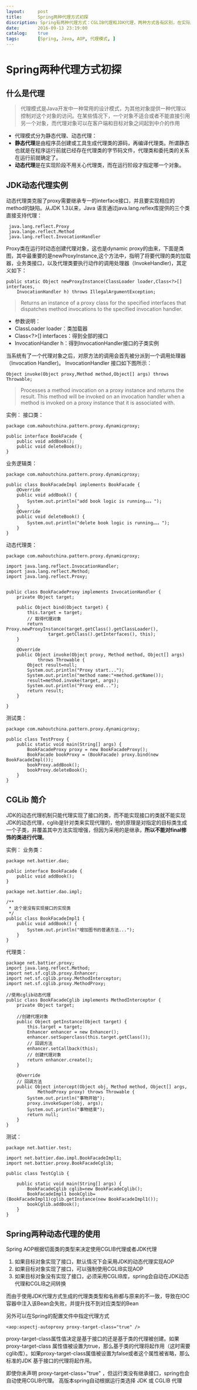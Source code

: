 ```yaml
---
layout:     post
title:      Spring两种代理方式初探
discription: Spring有两种代理方式：CGLIB代理和JDK代理，两种方式各有区别，在实际应用中也需要注意区分。
date:       2016-09-13 23:19:00
catalog:    true
tags:       [Spring, Java, AOP, 代理模式, ]
---
```



# Spring两种代理方式初探

## 什么是代理

> 代理模式是Java开发中一种常用的设计模式，为其他对象提供一种代理以控制对这个对象的访问。在某些情况下，一个对象不适合或者不能直接引用另一个对象，而代理对象可以在客户端和目标对象之间起到中介的作用

- 代理模式分为静态代理、动态代理：
- **静态代理**是由程序员创建或工具生成代理类的源码，再编译代理类。所谓静态也就是在程序运行前就已经存在代理类的字节码文件，代理类和委托类的关系在运行前就确定了。
- **动态代理**是在实现阶段不用关心代理类，而在运行阶段才指定哪一个对象。

## JDK动态代理实例
   动态代理类克服了proxy需要继承专一的interface接口，并且要实现相应的method的缺陷。从JDK 1.3以来，Java 语言通过java.lang.reflex库提供的三个类直接支持代理：

```
 java.lang.reflect.Proxy
 java.lange.reflect.Method
 java.lang.reflect.InvocationHandler
```

Proxy类在运行时动态创建代理对象，这也是dynamic proxy的由来，下面是类图，其中最重要的是newProxyInstance,这个方法中，指明了将要代理的类的加载器，业务类接口，以及代理类要执行动作的调用处理器（InvokeHandler)，其定义如下：


```
public static Object newProxyInstance(ClassLoader loader,Class<?>[] interfaces,
	InvocationHandler h) throws IllegalArgumentException;
```

> Returns an instance of a proxy class for the specified interfaces that dispatches method invocations to the specified invocation handler.

- 参数说明：
- ClassLoader loader：类加载器
- Class<?>[] interfaces：得到全部的接口
- InvocationHandler h：得到InvocationHandler接口的子类实例

当系统有了一个代理对象之后，对原方法的调用会首先被分派到一个调用处理器（Invocation Handler)。
InvocationHandler 接口如下图所示：

```
Object invoke(Object proxy,Method method,Object[] args) throws Throwable;
```
> Processes a method invocation on a proxy instance and returns the result. This method will be invoked on an invocation handler when a method is invoked on a proxy instance that it is associated with.

实例：
接口类：

```
package com.mahoutchina.pattern.proxy.dynamicproxy;

public interface BookFacade {
	public void addBook();
	public void deleteBook();
}
```

业务逻辑类：

```
package com.mahoutchina.pattern.proxy.dynamicproxy;

public class BookFacadeImpl implements BookFacade {
	@Override
	public void addBook() {
		System.out.println("add book logic is running。。。");
	}
	@Override
	public void deleteBook() {
		System.out.println("delete book logic is running。。。");
	}
}
```

动态代理类：

```
package com.mahoutchina.pattern.proxy.dynamicproxy;

import java.lang.reflect.InvocationHandler;
import java.lang.reflect.Method;
import java.lang.reflect.Proxy;


public class BookFacadeProxy implements InvocationHandler {
	private Object target;

	public Object bind(Object target) {
		this.target = target;
		// 取得代理对象
		return Proxy.newProxyInstance(target.getClass().getClassLoader(),
				target.getClass().getInterfaces(), this);
	}

	@Override
	public Object invoke(Object proxy, Method method, Object[] args)
			throws Throwable {
		Object result=null;
		System.out.println("Proxy start...");
		System.out.println("method name:"+method.getName());
		result=method.invoke(target, args);
		System.out.println("Proxy end...");
		return result;
	}

}
```

测试类：

```
package com.mahoutchina.pattern.proxy.dynamicproxy;

public class TestProxy {
	public static void main(String[] args) {
		BookFacadeProxy proxy = new BookFacadeProxy();
		BookFacade bookProxy = (BookFacade) proxy.bind(new BookFacadeImpl());
		bookProxy.addBook();
		bookProxy.deleteBook();
	}
}
```

## CGLib 简介

JDK的动态代理机制只能代理实现了接口的类，而不能实现接口的类就不能实现JDK的动态代理，cglib是针对类来实现代理的，他的原理是对指定的目标类生成一个子类，并覆盖其中方法实现增强，但因为采用的是继承，**所以不能对final修饰的类进行代理**。

实例：
业务类：

```
package net.battier.dao;

public interface BookFacade {
	public void addBook();
}
```

```
package net.battier.dao.impl;

/**
 * 这个是没有实现接口的实现类
 */
public class BookFacadeImpl1 {
	public void addBook() {
		System.out.println("增加图书的普通方法...");
	}
}
```

代理类：

```
package net.battier.proxy;
import java.lang.reflect.Method;
import net.sf.cglib.proxy.Enhancer;
import net.sf.cglib.proxy.MethodInterceptor;
import net.sf.cglib.proxy.MethodProxy;

//使用cglib动态代理
public class BookFacadeCglib implements MethodInterceptor {
	private Object target;

	//创建代理对象
	public Object getInstance(Object target) {
		this.target = target;
		Enhancer enhancer = new Enhancer();
		enhancer.setSuperclass(this.target.getClass());
		// 回调方法
		enhancer.setCallback(this);
		// 创建代理对象
		return enhancer.create();
	}

	@Override
	// 回调方法
	public Object intercept(Object obj, Method method, Object[] args,
			MethodProxy proxy) throws Throwable {
		System.out.println("事物开始");
		proxy.invokeSuper(obj, args);
		System.out.println("事物结束");
		return null;
	}
}
```

测试：

```
package net.battier.test;

import net.battier.dao.impl.BookFacadeImpl1;
import net.battier.proxy.BookFacadeCglib;

public class TestCglib {

	public static void main(String[] args) {
		BookFacadeCglib cglib=new BookFacadeCglib();
		BookFacadeImpl1 bookCglib=(BookFacadeImpl1)cglib.getInstance(new BookFacadeImpl1());
		bookCglib.addBook();
	}
}
```


## Spring两种动态代理的使用
Spring AOP根据切面类的类型来决定使用CGLIB代理或者JDK代理

1. 如果目标对象实现了接口，默认情况下会采用JDK的动态代理实现AOP
2. 如果目标对象实现了接口，可以强制使用CGLIB实现AOP
3. 如果目标对象没有实现了接口，必须采用CGLIB库，spring会自动在JDK动态代理和CGLIB之间转换

而由于使用JDK代理方式生成的代理类类型和名称都与原来的不一致，导致在IOC容器中注入该Bean会失败，并提升找不到对应类型的Bean

另外可以在Spring的配置文件中指定代理方式

```
<aop:aspectj-autoproxy proxy-target-class="true" />
```

proxy-target-class属性值决定是基于接口的还是基于类的代理被创建。如果proxy-target-class 属性值被设置为true，那么基于类的代理将起作用（这时需要cglib库）。如果proxy-target-class属值被设置为false或者这个属性被省略，那么标准的JDK 基于接口的代理将起作用。

即使你未声明 proxy-target-class="true" ，但运行类没有继承接口，spring也会自动使用CGLIB代理。
高版本spring自动根据运行类选择 JDK 或 CGLIB 代理